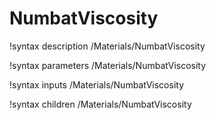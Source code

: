 # NumbatViscosity

!syntax description /Materials/NumbatViscosity

!syntax parameters /Materials/NumbatViscosity

!syntax inputs /Materials/NumbatViscosity

!syntax children /Materials/NumbatViscosity
